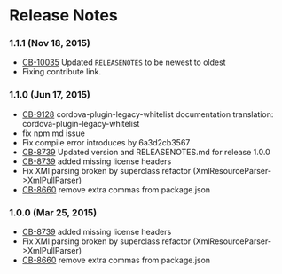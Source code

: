 <!--
#
# Licensed to the Apache Software Foundation (ASF) under one
# or more contributor license agreements.  See the NOTICE file
# distributed with this work for additional information
# regarding copyright ownership.  The ASF licenses this file
# to you under the Apache License, Version 2.0 (the
# "License"); you may not use this file except in compliance
# with the License.  You may obtain a copy of the License at
#
# http://www.apache.org/licenses/LICENSE-2.0
#
# Unless required by applicable law or agreed to in writing,
# software distributed under the License is distributed on an
# "AS IS" BASIS, WITHOUT WARRANTIES OR CONDITIONS OF ANY
#  KIND, either express or implied.  See the License for the
# specific language governing permissions and limitations
# under the License.
#
-->
# Release Notes

### 1.1.1 (Nov 18, 2015)
* [CB-10035](https://issues.apache.org/jira/browse/CB-10035) Updated `RELEASENOTES` to be newest to oldest
* Fixing contribute link.

### 1.1.0 (Jun 17, 2015)
* [CB-9128](https://issues.apache.org/jira/browse/CB-9128) cordova-plugin-legacy-whitelist documentation translation: cordova-plugin-legacy-whitelist
* fix npm md issue
* Fix compile error introduces by 6a3d2cb3567
* [CB-8739](https://issues.apache.org/jira/browse/CB-8739) Updated version and RELEASENOTES.md for release 1.0.0
* [CB-8739](https://issues.apache.org/jira/browse/CB-8739) added missing license headers
* Fix XMl parsing broken by superclass refactor (XmlResourceParser->XmlPullParser)
* [CB-8660](https://issues.apache.org/jira/browse/CB-8660) remove extra commas from package.json

### 1.0.0 (Mar 25, 2015)
* [CB-8739](https://issues.apache.org/jira/browse/CB-8739) added missing license headers
* Fix XMl parsing broken by superclass refactor (XmlResourceParser->XmlPullParser)
* [CB-8660](https://issues.apache.org/jira/browse/CB-8660) remove extra commas from package.json
